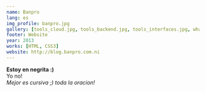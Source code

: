 ```yaml
---
name: Banpro
lang: es
img_profile: banpro.jpg
gallery: [tools_cloud.jpg, tools_backend.jpg, tools_interfaces.jpg, what_we_do.jpg]
footer: Website
year: 2013
works: [HTML, CSS3]
website: http://blog.banpro.com.ni
---
```

<strong>Estoy en negrita :)</strong><br />Yo no!<br />
<em>Mejor es cursiva ;)</em><i>  toda la oracion!</i>